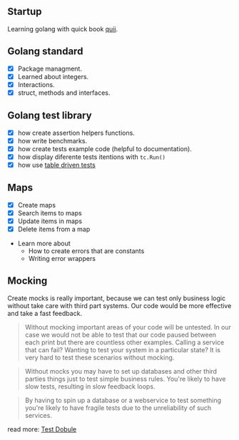 ## Startup

Learning golang with quick book [quii](https://quii.gitbook.io/learn-go-with-tests/).

## Golang standard

- [x] Package managment.
- [x] Learned about integers.
- [x] Interactions.
- [x] struct, methods and interfaces.

## Golang test library

- [x] how create assertion helpers functions.
- [x] how write benchmarks.
- [x] how create tests example code (helpful to documentation).
- [x] how display diferente tests itentions with `tc.Run()`
- [x] how use [table driven tests](https://github.com/golang/go/wiki/TableDrivenTests)

## Maps

- [x] Create maps
- [x] Search items to maps
- [x] Update items in maps
- [x] Delete items from a map
- Learn more about
  - How to create errors that are constants
  - Writing error wrappers


## Mocking
Create mocks is really important, because we can test only business logic without
take care with third part systems. Our code would be more effective and take a fast
feedback.

> Without mocking important areas of your code will be untested. In our case we would not be able to test that our code paused between each print but there are countless other examples. Calling a service that can fail? Wanting to test your system in a particular state? It is very hard to test these scenarios without mocking.

> Without mocks you may have to set up databases and other third parties things just to test simple business rules. You're likely to have slow tests, resulting in slow feedback loops.

> By having to spin up a database or a webservice to test something you're likely to have fragile tests due to the unreliability of such services.

read more: [Test Dobule](https://martinfowler.com/bliki/TestDouble.html)
